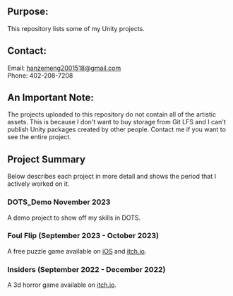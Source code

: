 ## Purpose:
This repository lists some of my Unity projects.

## Contact:
Email: hanzemeng2001518@gmail.com<br>
Phone: 402-208-7208

## An Important Note:
The projects uploaded to this repository do not contain all of the artistic assets. This is because I don't want to buy storage from Git LFS and I can't publish Unity packages created by other people. Contact me if you want to see the entire project.

## Project Summary
Below describes each project in more detail and shows the period that I actively worked on it.
### DOTS_Demo November 2023
A demo project to show off my skills in DOTS.
### Foul Flip (September 2023 - October 2023)
A free puzzle game available on [iOS](https://apps.apple.com/app/foul-flip/id6467679071) and [itch.io](https://hanzemeng.itch.io/foul-flip).
### Insiders (September 2022 - December 2022)
A 3d horror game available on [itch.io](https://hanzemeng.itch.io/insiders).
